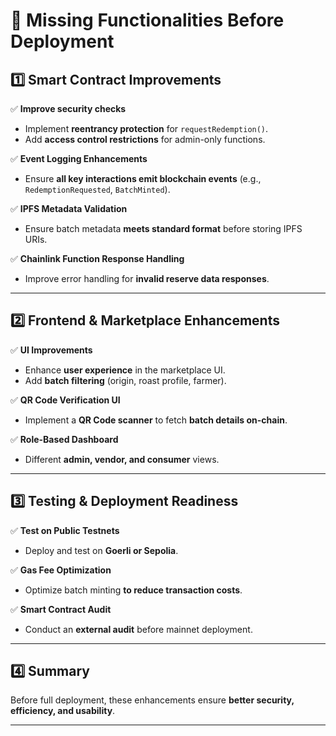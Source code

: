 # 🚨 **Missing Functionalities Before Deployment**

## **1️⃣ Smart Contract Improvements**
✅ **Improve security checks**  
- Implement **reentrancy protection** for `requestRedemption()`.
- Add **access control restrictions** for admin-only functions.

✅ **Event Logging Enhancements**  
- Ensure **all key interactions emit blockchain events** (e.g., `RedemptionRequested`, `BatchMinted`).

✅ **IPFS Metadata Validation**  
- Ensure batch metadata **meets standard format** before storing IPFS URIs.

✅ **Chainlink Function Response Handling**  
- Improve error handling for **invalid reserve data responses**.

---

## **2️⃣ Frontend & Marketplace Enhancements**
✅ **UI Improvements**  
- Enhance **user experience** in the marketplace UI.
- Add **batch filtering** (origin, roast profile, farmer).

✅ **QR Code Verification UI**  
- Implement a **QR Code scanner** to fetch **batch details on-chain**.

✅ **Role-Based Dashboard**  
- Different **admin, vendor, and consumer** views.

---

## **3️⃣ Testing & Deployment Readiness**
✅ **Test on Public Testnets**  
- Deploy and test on **Goerli or Sepolia**.

✅ **Gas Fee Optimization**  
- Optimize batch minting **to reduce transaction costs**.

✅ **Smart Contract Audit**  
- Conduct an **external audit** before mainnet deployment.

---

## **4️⃣ Summary**
Before full deployment, these enhancements ensure **better security, efficiency, and usability**.

---
